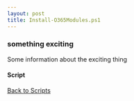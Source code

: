 ```yaml
---
layout: post
title: Install-O365Modules.ps1
---
```


### something exciting

Some information about the exciting thing

#### Script

<script src="https://gist-it.appspot.com/github.com/BanterBoy/scripts-blog/blob/master/PowerShell/scripts/installScripts/Install-O365Modules.ps1" crossorigin="anonymous"></script>

<a href="/menu/_pages/scripts.html">Back to Scripts</a>
